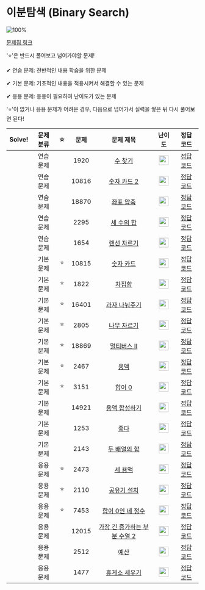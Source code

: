 # 이분탐색 (Binary Search)

![100%](https://progress-bar.dev/6/?scale=21&title=progress&width=500&color=babaca&suffix=/21)

[문제집 링크](https://www.acmicpc.net/workbook/view/8400)

'⭐️'은 반드시 풀어보고 넘어가야할 문제!

✔ 연습 문제: 전반적인 내용 학습을 위한 문제

✔ 기본 문제: 기초적인 내용을 적용시켜서 해결할 수 있는 문제

✔ 응용 문제: 응용이 필요하여 난이도가 있는 문제


'⭐️'이 없거나 응용 문제가 어려운 경우, 다음으로 넘어가서 실력을 쌓은 뒤 다시 풀어보면 된다!

| Solve! | 문제 분류 | ☆ | 문제 | 문제 제목 | 난이도 | 정답 코드 |
| :--: | :--: | :--: | :--: | :--: | :--: | :--: |
|| 연습 문제 || 1920 | [수 찾기](https://www.acmicpc.net/problem/1920) | <img height="25px" width="25px" src="https://static.solved.ac/tier_small/7.svg"/> | [정답 코드](../0x10_BinarySearch/1920.cpp) |
|| 연습 문제 || 10816 | [숫자 카드 2](https://www.acmicpc.net/problem/10816) | <img height="25px" width="25px" src="https://static.solved.ac/tier_small/7.svg"/> | [정답 코드](../0x10_BinarySearch/10816.cpp)|
|| 연습 문제 || 18870 | [좌표 압축](https://www.acmicpc.net/problem/18870) | <img height="25px" width="25px" src="https://static.solved.ac/tier_small/9.svg"/> | [정답 코드](../0x10_BinarySearch/18870.cpp)|
|| 연습 문제 || 2295 | [세 수의 합](https://www.acmicpc.net/problem/2295) | <img height="25px" width="25px" src="https://static.solved.ac/tier_small/12.svg"/> | [정답 코드](../0x10_BinarySearch/2295.cpp) |
|| 연습 문제 || 1654 | [랜선 자르기](https://www.acmicpc.net/problem/1654) | <img height="25px" width="25px" src="https://static.solved.ac/tier_small/9.svg"/> | [정답 코드](../0x10_BinarySearch/1654.cpp) |
|| 기본 문제 |⭐️| 10815 | [숫자 카드](https://www.acmicpc.net/problem/10815) | <img height="25px" width="25px" src="https://static.solved.ac/tier_small/6.svg"/> | [정답 코드](../0x10_BinarySearch/10815.cpp) |
|| 기본 문제 |⭐️| 1822 | [차집합](https://www.acmicpc.net/problem/1822) | <img height="25px" width="25px" src="https://static.solved.ac/tier_small/7.svg"/> | [정답 코드](../0x10_BinarySearch/1822.cpp) |
|| 기본 문제 |⭐️| 16401 | [과자 나눠주기](https://www.acmicpc.net/problem/16401) | <img height="25px" width="25px" src="https://static.solved.ac/tier_small/9.svg"/> | [정답 코드](../0x10_BinarySearch/16401.cpp) |
|| 기본 문제 |⭐️| 2805 | [나무 자르기](https://www.acmicpc.net/problem/2805) | <img height="25px" width="25px" src="https://static.solved.ac/tier_small/9.svg"/> | [정답 코드](../0x10_BinarySearch/2805.cpp) |
|| 기본 문제 |⭐️| 18869 | [멀티버스 Ⅱ](https://www.acmicpc.net/problem/18869) | <img height="25px" width="25px" src="https://static.solved.ac/tier_small/11.svg"/> | [정답 코드](../0x10_BinarySearch/18869.cpp) |
|| 기본 문제 |⭐️| 2467 | [용액](https://www.acmicpc.net/problem/2467) | <img height="25px" width="25px" src="https://static.solved.ac/tier_small/11.svg"/> | [정답 코드](../0x10_BinarySearch/2467.cpp) |
|| 기본 문제 |⭐️| 3151 | [합이 0](https://www.acmicpc.net/problem/3151) | <img height="25px" width="25px" src="https://static.solved.ac/tier_small/12.svg"/> | [정답 코드](../0x10_BinarySearch/3151.cpp) |
|| 기본 문제 || 14921 | [용액 합성하기](https://www.acmicpc.net/problem/14921) | <img height="25px" width="25px" src="https://static.solved.ac/tier_small/11.svg"/> | [정답 코드](../0x10_BinarySearch/14921.cpp) |
|| 기본 문제 || 1253 | [좋다](https://www.acmicpc.net/problem/1253) | <img height="25px" width="25px" src="https://static.solved.ac/tier_small/12.svg"/> | [정답 코드](../0x10_BinarySearch/1253.cpp) |
|| 기본 문제 || 2143 | [두 배열의 합](https://www.acmicpc.net/problem/2143) | <img height="25px" width="25px" src="https://static.solved.ac/tier_small/13.svg"/> | [정답 코드](../0x10_BinarySearch/2143.cpp) |
|| 응용 문제 |⭐️| 2473 | [세 용액](https://www.acmicpc.net/problem/2473) | <img height="25px" width="25px" src="https://static.solved.ac/tier_small/13.svg"/> | [정답 코드](../0x0x10_BinarySearch13/2473.cpp) |
|| 응용 문제 |⭐️| 2110 | [공유기 설치](https://www.acmicpc.net/problem/2110) | <img height="25px" width="25px" src="https://static.solved.ac/tier_small/12.svg"/> | [정답 코드](../0x10_BinarySearch/2110.cpp) |
|| 응용 문제 |⭐️| 7453 | [합이 0인 네 정수](https://www.acmicpc.net/problem/7453) | <img height="25px" width="25px" src="https://static.solved.ac/tier_small/14.svg"/> | [정답 코드](../0x10_BinarySearch/7453.cpp) |
|| 응용 문제 || 12015 | [가장 긴 증가하는 부분 수열 2](https://www.acmicpc.net/problem/12015) | <img height="25px" width="25px" src="https://static.solved.ac/tier_small/14.svg"/> | [정답 코드](../0x10_BinarySearch/12015.cpp) |
|| 응용 문제 || 2512 | [예산](https://www.acmicpc.net/problem/2512) | <img height="25px" width="25px" src="https://static.solved.ac/tier_small/9.svg"/> | [정답 코드](../0x10_BinarySearch/2512.cpp) |
|| 응용 문제 || 1477 | [휴게소 세우기](https://www.acmicpc.net/problem/1477) | <img height="25px" width="25px" src="https://static.solved.ac/tier_small/12.svg"/> | [정답 코드](../0x10_BinarySearch/1477.cpp) |